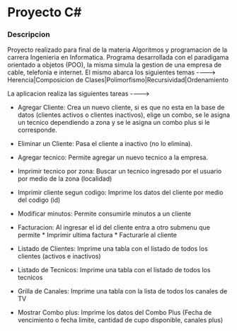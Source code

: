 # Proyecto C#

### Descripcion

Proyecto realizado para final de la materia Algoritmos y programacion de la carrera Ingenieria en Informatica.
Programa desarrollada con el paradigama orientado a objetos (POO), la misma simula la gestion de una empresa de cable, telefonia e internet.
El mismo abarca los siguientes temas ----> Herencia|Composicion de Clases|Polimorfismo|Recursividad|Ordenamiento

La aplicacion realiza las siguientes tareas ---->

- Agregar Cliente: Crea un nuevo cliente, si es que no esta en la base de datos (clientes activos o clientes inactivos), elige un combo, se le asigna un tecnico dependiendo a zona y se le asigna un combo plus si le corresponde.

- Eliminar un Cliente: Pasa el cliente a inactivo (no lo elimina).

- Agregar tecnico: Permite agregar un nuevo tecnico a la empresa.

- Imprimir tecnico por zona: Buscar un tecnico ingresado por el usuario por medio de la zona (localidad)

- Imprimir cliente segun codigo: Imprime los datos del cliente por medio del codigo (id)

- Modificar minutos: Permite consumirle minutos a un cliente

- Facturacion: Al ingresar el id del cliente entra a otro submenu que permite * Imprimir ultima factura * Facturarle al cliente

- Listado de Clientes: Imprime una tabla con el listado de todos los clientes (activos e inactivos)

- Listado de Tecnicos: Imprime una tabla con el listado de todos los tecnicos

- Grilla de Canales: Imprime una tabla con la lista de todos los canales de TV

- Mostrar Combo plus: Imprime los datos del Combo Plus (Fecha de vencimiento o fecha limite, cantidad de cupo disponible, canales plus)
